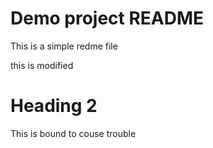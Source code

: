 # Demo project README

This is a simple redme file

this is modified

# Heading 2

This is bound to couse trouble
